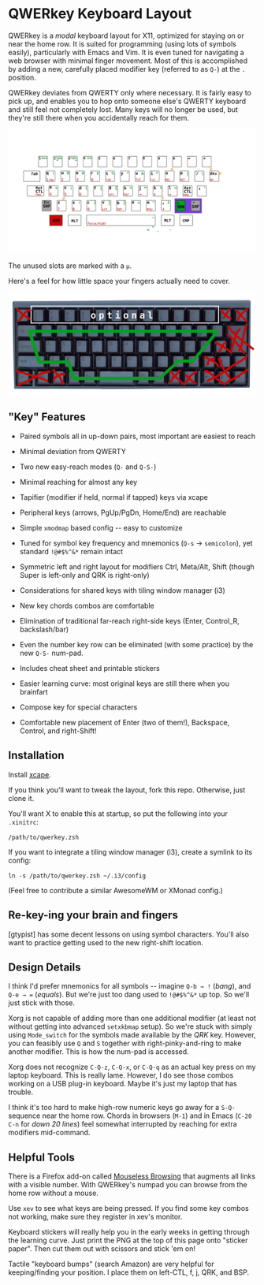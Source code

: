 # QWERkey Keyboard Layout

QWERkey is a _modal_ keyboard layout for X11, optimized for staying on
or near the home row.  It is suited for programming (using lots
of symbols easily), particularly with Emacs and Vim.  It is even tuned
for navigating a web browser with minimal finger movement.  Most of
this is accomplished by adding a new, carefully placed modifier key
(referred to as `Q-`) at the `.` position.

QWERkey deviates from QWERTY only where necessary.  It is fairly easy
to pick up, and enables you to hop onto someone else's QWERTY keyboard
and still feel not completely lost. Many keys will no longer be used,
but they're still there when you accidentally reach for them.

![keymap diagram](https://raw.githubusercontent.com/MicahElliott/QWERkey/master/art/v7.png)

The unused slots are marked with a `µ`.

Here's a feel for how little space your fingers actually need to
cover.

![real keyboard](https://raw.githubusercontent.com/MicahElliott/QWERkey/master/art/real-keyboard.png)


## "Key" Features

* Paired symbols all in up-down pairs, most important are easiest to reach

* Minimal deviation from QWERTY

* Two new easy-reach modes (`Q-` and `Q-S-`)

* Minimal reaching for almost any key

* Tapifier (modifier if held, normal if tapped) keys via xcape

* Peripheral keys (arrows, PgUp/PgDn, Home/End) are reachable

* Simple `xmodmap` based config -- easy to customize

* Tuned for symbol key frequency and mnemonics (`Q-s` → `semicolon`),
  yet standard `!@#$%^&*` remain intact

* Symmetric left and right layout for modifiers Ctrl, Meta/Alt, Shift
  (though Super is left-only and QRK is right-only)

* Considerations for shared keys with tiling window manager (i3)

* New key chords combos are comfortable

* Elimination of traditional far-reach right-side keys (Enter,
  Control_R, backslash/bar)

* Even the number key row can be eliminated (with some practice) by
  the new `Q-S-` num-pad.

* Includes cheat sheet and printable stickers

* Easier learning curve: most original keys are still there when you
  brainfart

* Compose key for special characters

* Comfortable new placement of Enter (two of them!), Backspace,
  Control, and right-Shift!

## Installation

Install [xcape](https://github.com/alols/xcape).

If you think you'll want to tweak the layout, fork this
repo. Otherwise, just clone it.

You'll want X to enable this at startup, so put the following into
your `.xinitrc`:

    /path/to/qwerkey.zsh

If you want to integrate a tiling window manager (i3), create a
symlink to its config:

    ln -s /path/to/qwerkey.zsh ~/.i3/config

(Feel free to contribute a similar AwesomeWM or XMonad config.)

## Re-key-ing your brain and fingers

[gtypist] has some decent lessons on using symbol characters.  You'll
also want to practice getting used to the new right-shift location.


## Design Details

I think I'd prefer mnemonics for all symbols -- imagine `Q-b → !`
(_bang_), and `Q-e → =` (_equals_).  But we're just too dang used to
`!@#$%^&*` up top.  So we'll just stick with those.

Xorg is not capable of adding more than one additional modifier (at
least not without getting into advanced `setxkbmap` setup).  So we're
stuck with simply using `Mode_switch` for the symbols made available
by the _QRK_ key.  However, you can feasibly use `Q` and `S` together
with right-pinky-and-ring to make another modifier.  This is how the
num-pad is accessed.

Xorg does not recognize `C-Q-z`, `C-Q-x`, or `C-Q-q` as an actual key
press on my laptop keyboard.  This is really lame.  However, I do see
those combos working on a USB plug-in keyboard.  Maybe it's just my
laptop that has trouble.

I think it's too hard to make high-row numeric keys go away for a
`S-Q-` sequence near the home row. Chords in browsers (`M-1`) and in
Emacs (`C-20 C-n` for _down 20 lines_) feel somewhat interrupted by
reaching for extra modifiers mid-command.


## Helpful Tools

There is a Firefox add-on called
[Mouseless Browsing](https://addons.mozilla.org/en-us/firefox/addon/mouseless-browsing/)
that augments all links with a visible number. With QWERkey's numpad
you can browse from the home row without a mouse.

Use `xev` to see what keys are being pressed.  If you find some key
combos not working, make sure they register in xev's monitor.

Keyboard stickers will really help you in the early weeks in getting
through the learning curve.  Just print the PNG at the top of this
page onto "sticker paper".  Then cut them out with scissors and stick
'em on!

Tactile "keyboard bumps" (search Amazon) are very helpful for
keeping/finding your position.  I place them on left-CTL, f, j,
QRK, and BSP.
